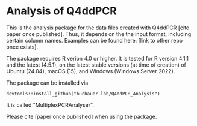 # Analysis of Q4ddPCR
This is the analysis package for the data files created with Q4ddPCR [cite paper once published].
Thus, it depends on the the input format, including certain column names. Examples can be found here: [link to other repo once exists].


The package requires R verion 4.0 or higher. It is tested for R version 4.1.1 and the latest (4.5.1), on the latest stable versions (at time of creation) of Ubuntu (24.04), macOS (15), and Windows (Windows Server 2022).

The package can be installed via

 ```devtools::install_github("buchauer-lab/Q4ddPCR_Analysis")```

It is called "MultiplexPCRAnalyser".

Please cite [paper once published] when using the package.
